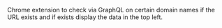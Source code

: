 Chrome extension to check via GraphQL on certain domain names if the URL exists and if exists display the data in the top left.
